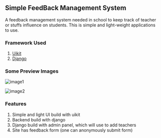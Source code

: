## Simple FeedBack Management System

A feedback management system needed in school to keep track of teacher or stuffs influence on students. This is simple and light-weight applications to use.

### Framework Used

1. [Uikit](https://getuikit.com/)
2. [Django](https://www.djangoproject.com/)

### Some Preview Images

![image1](https://i.imgur.com/awoT4l8.png)

![image2](https://i.imgur.com/P95yqV7.png)

### Features

1. Simple and light UI build with uikit
2. Backend build with django
3. Django build with admin panel, which will use to add teachers
4. Site has feedback form (one can anonymously submit form)

